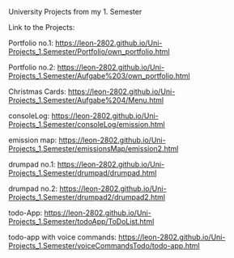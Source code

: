 University Projects from my 1. Semester

Link to the Projects:

Portfolio no.1: https://leon-2802.github.io/Uni-Projects_1.Semester/Portfolio/own_portfolio.html

Portfolio no.2: https://leon-2802.github.io/Uni-Projects_1.Semester/Aufgabe%203/own_portfolio.html

Christmas Cards: https://leon-2802.github.io/Uni-Projects_1.Semester/Aufgabe%204/Menu.html

consoleLog: https://leon-2802.github.io/Uni-Projects_1.Semester/consoleLog/emission.html

emission map: https://leon-2802.github.io/Uni-Projects_1.Semester/emissionsMap/emission2.html

drumpad no.1: https://leon-2802.github.io/Uni-Projects_1.Semester/drumpad/drumpad.html

drumpad no.2: https://leon-2802.github.io/Uni-Projects_1.Semester/drumpad2/drumpad2.html

todo-App: https://leon-2802.github.io/Uni-Projects_1.Semester/todoApp/ToDoList.html

todo-app with voice commands: https://leon-2802.github.io/Uni-Projects_1.Semester/voiceCommandsTodo/todo-app.html
